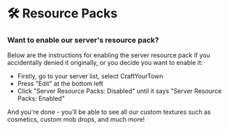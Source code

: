 # 🛠️ Resource Packs

### **Want to enable our server's resource pack?**

Below are the instructions for enabling the server resource pack if you accidentally denied it originally, or you decide you want to enable it:

* Firstly, go to your server list, select CraftYourTown
* Press "Edit" at the bottom left
* Click "Server Resource Packs: Disabled" until it says "Server Resource Packs: Enabled"

And you're done - you'll be able to see all our custom textures such as cosmetics, custom mob drops, and much more!
